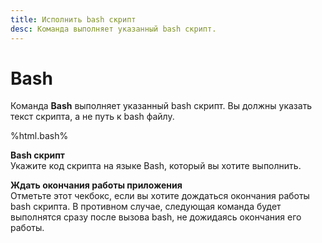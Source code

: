 ```yaml
---
title: Исполнить bash скрипт
desc: Команда выполняет указанный bash скрипт.
---
```

# Bash

Команда **Bash** выполняет указанный bash скрипт. Вы должны указать текст скрипта, а не путь к bash файлу.

%html.bash%

**Bash скрипт**  
Укажите код скрипта на языке Bash, который вы хотите выполнить.

**Ждать окончания работы приложения**  
Отметьте этот чекбокс, если вы хотите дождаться окончания работы bash скрипта. В противном случае, следующая команда будет выполнятся сразу после вызова bash, не дожидаясь окончания его работы.
